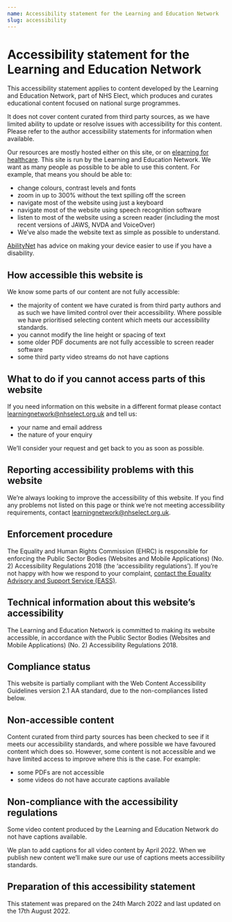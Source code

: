 ```yaml
---
name: Accessibility statement for the Learning and Education Network
slug: accessibility
---
```


# Accessibility statement for the Learning and Education Network

This accessibility statement applies to content developed by the Learning and Education Network, part of NHS Elect, which produces and curates educational content focused on national surge programmes.

It does not cover content curated from third party sources, as we have limited ability to update or resolve issues with accessibility for this content. Please refer to the author accessibility statements for information when available.

Our resources are mostly hosted either on this site, or on [elearning for healthcare](https://www.e-lfh.org.uk). This site is run by the Learning and Education Network. We want as many people as possible to be able to use this content. For example, that means you should be able to:

- change colours, contrast levels and fonts
- zoom in up to 300% without the text spilling off the screen
- navigate most of the website using just a keyboard
- navigate most of the website using speech recognition software
- listen to most of the website using a screen reader (including the most recent versions of JAWS, NVDA and VoiceOver)
- We’ve also made the website text as simple as possible to understand.

[AbilityNet](https://mcmw.abilitynet.org.uk/) has advice on making your device easier to use if you have a disability.

## How accessible this website is

We know some parts of our content are not fully accessible:

- the majority of content we have curated is from third party authors and as such we have limited control over their accessibility. Where possible we have prioritised selecting content which meets our accessibility standards.
- you cannot modify the line height or spacing of text
- some older PDF documents are not fully accessible to screen reader software
- some third party video streams do not have captions

## What to do if you cannot access parts of this website

If you need information on this website in a different format please contact learningnetwork@nhselect.org.uk and tell us:

- your name and email address
- the nature of your enquiry

We’ll consider your request and get back to you as soon as possible.

## Reporting accessibility problems with this website

We’re always looking to improve the accessibility of this website. If you find any problems not listed on this page or think we’re not meeting accessibility requirements, contact learningnetwork@nhselect.org.uk.

## Enforcement procedure

The Equality and Human Rights Commission (EHRC) is responsible for enforcing the Public Sector Bodies (Websites and Mobile Applications) (No. 2) Accessibility Regulations 2018 (the ‘accessibility regulations’). If you’re not happy with how we respond to your complaint, [contact the Equality Advisory and Support Service (EASS)](https://www.equalityadvisoryservice.com/).

## Technical information about this website’s accessibility

The Learning and Education Network is committed to making its website accessible, in accordance with the Public Sector Bodies (Websites and Mobile Applications) (No. 2) Accessibility Regulations 2018.

## Compliance status

This website is partially compliant with the Web Content Accessibility Guidelines version 2.1 AA standard, due to the non-compliances listed below.

## Non-accessible content

Content curated from third party sources has been checked to see if it meets our accessibility standards, and where possible we have favoured content which does so. However, some content is not accessible and we have limited access to improve where this is the case. For example:

- some PDFs are not accessible
- some videos do not have accurate captions available

## Non-compliance with the accessibility regulations

Some video content produced by the Learning and Education Network do not have captions available.

We plan to add captions for all video content by April 2022. When we publish new content we’ll make sure our use of captions meets accessibility standards.

## Preparation of this accessibility statement

This statement was prepared on the 24th March 2022 and last updated on the 17th August 2022.
